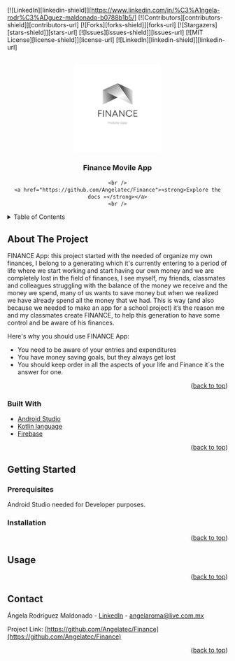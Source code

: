 <div id="top"></div>



[![LinkedIn][linkedin-shield]][https://www.linkedin.com/in/%C3%A1ngela-rodr%C3%ADguez-maldonado-b0788b1b5/]
[![Contributors][contributors-shield]][contributors-url]
[![Forks][forks-shield]][forks-url]
[![Stargazers][stars-shield]][stars-url]
[![Issues][issues-shield]][issues-url]
[![MIT License][license-shield]][license-url]
[![LinkedIn][linkedin-shield]][linkedin-url]


<!-- PROJECT LOGO -->
<br />
<div align="center">
  <a href="https://github.com/Angelatec/Finance">
    <img src="app/logo.png" alt="Logo" width="200" height="200">
  </a>

  <h3 align="center">Finance Movile App</h3>

  <p align="center">
    
    <br />
    <a href="https://github.com/Angelatec/Finance"><strong>Explore the docs »</strong></a>
    <br />
  </p>
</div>



<!-- TABLE OF CONTENTS -->
<details>
  <summary>Table of Contents</summary>
  <ol>
    <li>
      <a href="#about-the-project">About The Project</a>
      <ul>
        <li><a href="#built-with">Built With</a></li>
      </ul>
    </li>
    <li>
      <a href="#getting-started">Getting Started</a>
      <ul>
        <li><a href="#prerequisites">Prerequisites</a></li>
        <li><a href="#installation">Installation</a></li>
      </ul>
    </li>
    <li><a href="#usage">Usage</a></li>
    <li><a href="#contact">Contact</a></li>
  </ol>
</details>



<!-- ABOUT THE PROJECT -->
## About The Project


FINANCE App: this project started with the needed of organize my own finances, I belong to a generating which it's currently entering to a period of life where we start working and start having our own money and we are completely lost in the field of finances, I see myself, my friends, classmates and colleagues struggling with the balance of the money we receive and the money we spend, many of us wants to save money but when we realized we have already spend all the money that we had. This is way (and also because we needed to make an app for a school project) it’s the reason me and my classmates create FINANCE, to help this generation to have some control and be aware of his finances.   

Here's why you should use FINANCE App:
* You need to be aware of your entries and expenditures  
* You have money saving goals, but they always get lost 
* You should keep order in all the aspects of your life and Finance it´s the answer for one. 


<p align="right">(<a href="#top">back to top</a>)</p>


### Built With

* [Android Studio](https://developer.android.com/studio?hl=es-419&gclid=EAIaIQobChMImMCiuryo9QIVg8x3Ch1CvgWBEAAYASAAEgLqFvD_BwE&gclsrc=aw.ds)
* [Kotlin language](https://kotlinlang.org/)
* [Firebase](https://firebase.google.com/)


<p align="right">(<a href="#top">back to top</a>)</p>



<!-- GETTING STARTED -->
## Getting Started

### Prerequisites
Android Studio needed for Developer purposes. 

### Installation

<p align="right">(<a href="#top">back to top</a>)</p>



<!-- USAGE EXAMPLES -->
## Usage


<p align="right">(<a href="#top">back to top</a>)</p>






<!-- CONTACT -->
## Contact
Ángela Rodríguez Maldonado - [LinkedIn](https://www.linkedin.com/in/%C3%A1ngela-rodr%C3%ADguez-maldonado-b0788b1b5/) - angelaroma@live.com.mx

Project Link: [https://github.com/Angelatec/Finance](https://github.com/Angelatec/Finance)
<p align="right">(<a href="#top">back to top</a>)</p>


